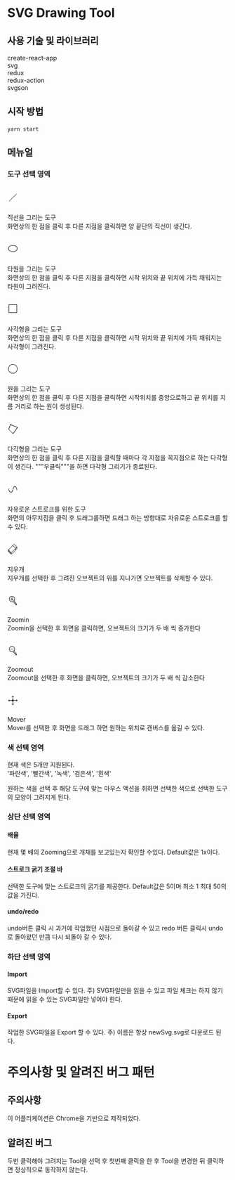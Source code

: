 # SVG Drawing Tool

## 사용 기술 및 라이브러리

create-react-app  
svg  
redux  
redux-action  
svgson

## 시작 방법

```
yarn start
```

## 메뉴얼

### 도구 선택 영역

## ![line](./src/icons/line.png)

직선을 그리는 도구  
화면상의 한 점을 클릭 후 다른 지점을 클릭하면 양 끝단의 직선이 생긴다.

## ![ellipse](./src/icons/ellipse.png)

타원을 그리는 도구  
화면상의 한 점을 클릭 후 다른 지점을 클릭하면 시작 위치와 끝 위치에 가득 채워지는 타원이 그려진다.

## ![rect](./src/icons/rect.png)

사각형을 그리는 도구  
화면상의 한 점을 클릭 후 다른 지점을 클릭하면 시작 위치와 끝 위치에 가득 채워지는 사각형이 그려진다.

## ![circle](./src/icons/circle.png)

원을 그리는 도구  
화면상의 한 점을 클릭 후 다른 지점을 클릭하면 시작위치를 중앙으로하고 끝 위치를 지름 거리로 하는 원이 생성된다.

## ![polygon](./src/icons/polygon.png)

다각형을 그리는 도구  
화면상의 한 점을 클릭 후 다른 지점을 클릭할 때마다 각 지점을 꼭지점으로 하는 다각형이 생긴다. """우클릭"""을 하면 다각형 그리기가 종료된다.

## ![polyline](./src/icons/polyline.png)

자유로운 스트로크를 위한 도구  
화면의 아무지점을 클릭 후 드래그를하면 드래그 하는 방향대로 자유로운 스트로크를 할 수 있다.

## ![eraser](./src/icons/eraser.png)

지우개  
지우개를 선택한 후 그려진 오브젝트의 위를 지나가면 오브젝트를 삭제할 수 있다.

## ![zoomin](./src/icons/zoomin.png)

Zoomin  
Zoomin을 선택한 후 화면을 클릭하면, 오브젝트의 크기가 두 배 씩 증가한다

## ![zoomout](./src/icons/zoomout.png)

Zoomout  
Zoomout을 선택한 후 화면을 클릭하면, 오브젝트의 크기가 두 배 씩 감소한다

## ![mover](./src/icons/mover.png)

Mover  
Mover를 선택한 후 화면을 드래그 하면 원하는 위치로 캔버스를 옮길 수 있다.

### 색 선택 영역

현재 색은 5개만 지원된다.  
'파란색', '빨간색', '녹색', '검은색', '흰색'

원하는 색을 선택 후 해당 도구에 맞는 마우스 액션을 취하면 선택한 색으로 선택한 도구의 모양이 그려지게 된다.

### 상단 선택 영역

#### 배율

현재 몇 배의 Zooming으로 개채를 보고있는지 확인할 수있다.
Default값은 1x이다.

#### 스트로크 굵기 조절 바

선택한 도구에 맞는 스트로크의 굵기를 제공한다.
Default값은 5이며 최소 1 최대 50의 값을 가진다.

#### undo/redo

undo버튼 클릭 시 과거에 작업했던 시점으로 돌아갈 수 있고
redo 버튼 클릭시 undo로 돌아왔던 만큼 다시 되돌아 갈 수 있다.

### 하단 선택 영역

#### Import

SVG파일을 Import할 수 있다.
주) SVG파일만을 읽을 수 있고 파일 체크는 하지 않기 때문에 읽을 수 있는 SVG파일만 넣어야 한다.

#### Export

작업한 SVG파일을 Export 할 수 있다.
주) 이름은 항상 newSvg.svg로 다운로드 된다.

# 주의사항 및 알려진 버그 패턴

## 주의사항

이 어플리케이션은 Chrome을 기반으로 제작되었다.

## 알려진 버그

두번 클릭해야 그려지는 Tool을 선택 후 첫번째 클릭을 한 후 Tool을 변경한 뒤 클릭하면 정상적으로 동작하지 않는다.
